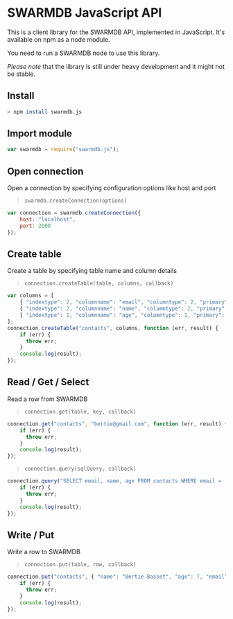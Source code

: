 # SWARMDB JavaScript API

This is a client library for the SWARMDB API, implemented in JavaScript. It's available on npm as a node module.

You need to run a SWARMDB node to use this library.

*Please note* that the library is still under heavy development and it might not be stable.

## Install
```bash
> npm install swarmdb.js
```

## Import module
```javascript
var swarmdb = require("swarmdb.js");
```

## Open connection
Open a connection by specifying configuration options like host and port
> `swarmdb.createConnection(options)`
```javascript
var connection = swarmdb.createConnection({
    host: "localhost",
    port: 2000
});
```

## Create table
Create a table by specifying table name and column details
> `connection.createTable(table, columns, callback)`
```javascript
var columns = [
    { "indextype": 2, "columnname": "email", "columntype": 2, "primary": 1 },
    { "indextype": 2, "columnname": "name", "columntype": 2, "primary": 0 },
    { "indextype": 1, "columnname": "age", "columntype": 1, "primary": 0 }
];
connection.createTable("contacts", columns, function (err, result) {
    if (err) {
      throw err;
    }
    console.log(result);
});
```

## Read / Get / Select
Read a row from SWARMDB
> `connection.get(table, key, callback)`
```javascript
connection.get("contacts", "bertie@gmail.com", function (err, result) {
    if (err) {
      throw err;
    }
    console.log(result);
});
```

> `connection.query(sqlQuery, callback)`
```javascript
connection.query("SELECT email, name, age FROM contacts WHERE email = 'bertie@gmail.com'", function (err, result) {
    if (err) {
      throw err;
    }
    console.log(result);
});
```

## Write / Put
Write a row to SWARMDB
> `connection.put(table, row, callback)`
```javascript
connection.put("contacts", { "name": "Bertie Basset", "age": 7, "email": "bertie@gmail.com" },  function (err, result) {
    if (err) {
      throw err;
    }
    console.log(result);
});
```